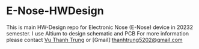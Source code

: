 # E-Nose-HWDesign

This is main HW-Design repo for Electronic Nose (E-Nose) device in 20232 semester. I use Altium to design schematic and PCB For more information please contact [Vu Thanh Trung](https://www.linkedin.com/in/vu-thanh-trung-5ba738271/) or [Gmail]:thanhtrung5202@gmail.com
